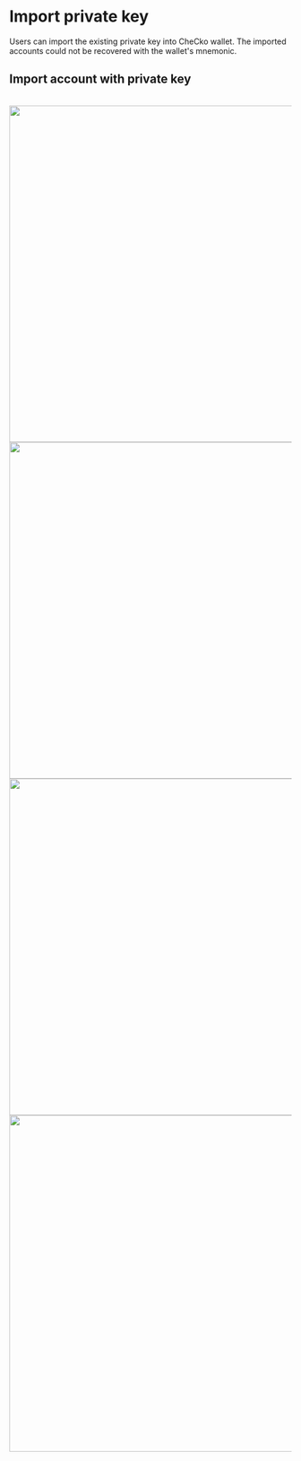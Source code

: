 # Import private key

Users can import the existing private key into CheCko wallet. The imported accounts could not be recovered with the wallet's mnemonic.

## Import account with private key

<br>
<center>
<kbd>
  <img src="assets/2-8-1.png" style="max-height:100%; height: 600px; width: auto; display: block;" />
</kbd>

<kbd>
  <img src="assets/2-8-2.png" style="max-height:100%; height: 600px; width: auto; display: block;" />
</kbd>
</center>

<center>
<kbd>
  <img src="assets/2-8-3.png" style="max-height:100%; height: 600px; width: auto; display: block;" />
</kbd>
<kbd>
  <img src="assets/2-8-4.png" style="max-height:100%; height: 600px; width: auto; display: block;" />
</kbd>
</center>
